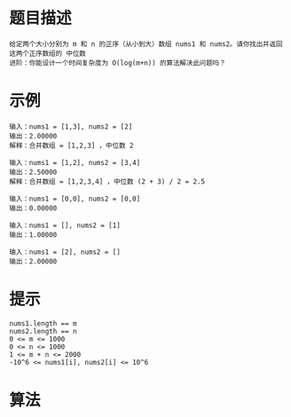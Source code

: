 # 题目描述
	给定两个大小分别为 m 和 n 的正序（从小到大）数组 nums1 和 nums2。请你找出并返回这两个正序数组的 中位数
	进阶：你能设计一个时间复杂度为 O(log(m+n)) 的算法解决此问题吗？

# 示例
	输入：nums1 = [1,3], nums2 = [2]
	输出：2.00000
	解释：合并数组 = [1,2,3] ，中位数 2

	输入：nums1 = [1,2], nums2 = [3,4]
	输出：2.50000
	解释：合并数组 = [1,2,3,4] ，中位数 (2 + 3) / 2 = 2.5

	输入：nums1 = [0,0], nums2 = [0,0]
	输出：0.00000

	输入：nums1 = [], nums2 = [1]
	输出：1.00000

	输入：nums1 = [2], nums2 = []
	输出：2.00000

# 提示
	nums1.length == m
	nums2.length == n
	0 <= m <= 1000
	0 <= n <= 1000
	1 <= m + n <= 2000
	-10^6 <= nums1[i], nums2[i] <= 10^6

# 算法
